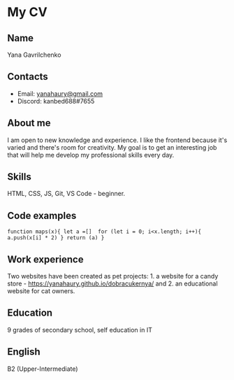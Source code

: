 # My CV
## Name
Yana Gavrilchenko
## Contacts
* Email: yanahaury@gmail.com 
* Discord: kanbed688#7655
## About me
I am open to new knowledge and experience. I like the frontend because it's varied and there's room for creativity. My goal is to get an interesting job that will help me develop my professional skills every day.
## Skills
HTML, CSS, JS, Git, VS Code - beginner.
## Code examples
`function maps(x){
  let a =[] 
  for (let i = 0; i<x.length; i++){
  a.push(x[i] * 2)
  }
  return (a)
}`
## Work experience
Two websites have been created as pet projects: 1. a website for a candy store - https://yanahaury.github.io/dobracukernya/ and 2. an educational website for cat owners.
## Education
9 grades of secondary school, self education in IT
## English
B2 (Upper-Intermediate)


